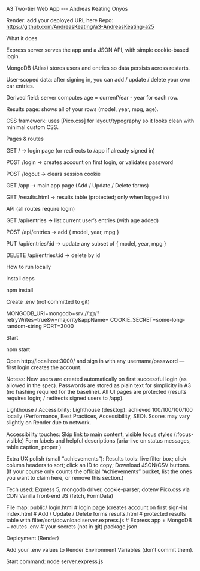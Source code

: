 A3 Two-tier Web App --- Andreas Keating Onyos

Render: add your deployed URL here
Repo: https://github.com/AndreasKeating/a3-AndreasKeating-a25

What it does

Express server serves the app and a JSON API, with simple cookie-based login.

MongoDB (Atlas) stores users and entries so data persists across restarts.

User-scoped data: after signing in, you can add / update / delete your own car entries.

Derived field: server computes age = currentYear - year for each row.

Results page: shows all of your rows (model, year, mpg, age).

CSS framework: uses [Pico.css] for layout/typography so it looks clean with minimal custom CSS.

Pages & routes

GET / → login page (or redirects to /app if already signed in)

POST /login → creates account on first login, or validates password

POST /logout → clears session cookie

GET /app → main app page (Add / Update / Delete forms)

GET /results.html → results table (protected; only when logged in)

API (all routes require login)

GET /api/entries → list current user’s entries (with age added)

POST /api/entries → add { model, year, mpg }

PUT /api/entries/:id → update any subset of { model, year, mpg }

DELETE /api/entries/:id → delete by id

How to run locally

Install deps

npm install


Create .env (not committed to git)

MONGODB_URI=mongodb+srv://<username>:<password>@<cluster>/<db>?retryWrites=true&w=majority&appName=<app>
COOKIE_SECRET=some-long-random-string
PORT=3000


Start

npm start


Open http://localhost:3000/
 and sign in with any username/password — first login creates the account.


Notess:
New users are created automatically on first successful login (as allowed in the spec).
Passwords are stored as plain text for simplicity in A3 (no hashing required for the baseline).
All UI pages are protected (results requires login; / redirects signed users to /app).

Lighthouse / Accessibility:
Lighthouse (desktop): achieved 100/100/100/100 locally (Performance, Best Practices, Accessibility, SEO).
Scores may vary slightly on Render due to network.

Accessibility touches:
Skip link to main content, visible focus styles (:focus-visible)
Form labels and helpful descriptions (aria-live on status messages, table caption, proper <th scope>)

Extra UX polish (small “achievements”):
Results tools: live filter box; click column headers to sort; click an ID to copy; Download JSON/CSV buttons.
(If your course only counts the official “Achievements” bucket, list the ones you want to claim here, or remove this section.)

Tech used:
Express 5, mongodb driver, cookie-parser, dotenv
Pico.css via CDN
Vanilla front-end JS (fetch, FormData)

File map:
public/
  login.html      # login page (creates account on first sign-in)
  index.html      # Add / Update / Delete forms
  results.html    # protected results table with filter/sort/download
server.express.js # Express app + MongoDB + routes
.env               # your secrets (not in git)
package.json

Deployment (Render)

Add your .env values to Render Environment Variables (don’t commit them).

Start command: node server.express.js